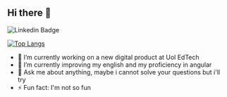 ## Hi there 👋

![Linkedin Badge](https://img.shields.io/badge/-Kevyn%20Marinho-0072b1?style=flat&logo=Linkedin&logoColor=white&link=https://www.linkedin.com/in/kevynmarinho)

[![Top Langs](https://github-readme-stats.vercel.app/api/top-langs/?username=kevyn-marinho&layout=compact)](https://github.com/rodrigorf/github-readme-stats)

- 🔭 I’m currently working on a new digital product at Uol EdTech
- 🌱 I’m currently improving my english and my proficiency in angular 
- 💬 Ask me about anything, maybe i cannot solve your questions but i'll try 
- ⚡ Fun fact: I'm not so fun
